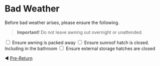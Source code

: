 <link href="../styles/custom.css" rel="stylesheet" />

# Bad Weather
Before bad weather arises, please ensure the following.

> **Important!** Do not leave awning out overnight or unattended.

<label for="awning" class="top"> <input type="checkbox" id="awning" /> Ensure awning is packed away</label>
<label for="sunroof" class="alt"> <input type="checkbox" id="sunroof" /> Ensure sunroof hatch is closed. Including in the bathroom</label>
<label for="storage"> <input type="checkbox" id="storage" /> Ensure external storage hatches are closed</label>

:arrow_backward: [Pre-Return](pre-return.md) 
